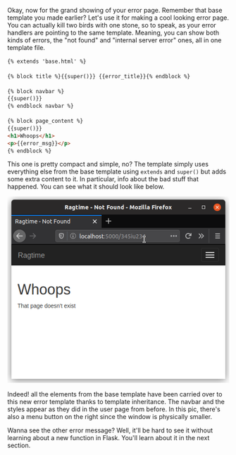 Okay, now for the grand showing of your error page. Remember that base template you made earlier? Let's use it for making a cool looking error page. You can actually kill two birds with one stone, so to speak, as your error handlers are pointing to the same template. Meaning, you can show both kinds of errors, the "not found" and "internal server error" ones, all in one template file.

```html
{% extends 'base.html' %}

{% block title %}{{super()}} {{error_title}}{% endblock %}

{% block navbar %}
{{super()}}
{% endblock navbar %}

{% block page_content %}
{{super()}}
<h1>Whoops</h1>
<p>{{error_msg}}</p>
{% endblock %}
```

This one is pretty compact and simple, no? The template simply uses everything else from the base template using `extends` and `super()` but adds some extra content to it. In particular, info about the bad stuff that happened. You can see what it should look like below.

![Error page](../images/not_found.png)

Indeed! all the elements from the base template have been carried over to this new error template thanks to template inheritance. The navbar and the styles appear as they did in the user page from before. In this pic, there's also a menu button on the right since the window is physically smaller.

Wanna see the other error message? Well, it'll be hard to see it without learning about a new function in Flask. You'll learn about it in the next section.
